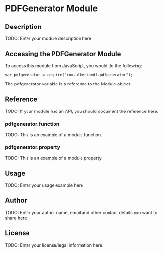 # PDFGenerator Module

## Description

TODO: Enter your module description here

## Accessing the PDFGenerator Module

To access this module from JavaScript, you would do the following:

    var pdfgenerator = require("com.albertomdf.pdfgenerator");

The pdfgenerator variable is a reference to the Module object.

## Reference

TODO: If your module has an API, you should document
the reference here.

### pdfgenerator.function

TODO: This is an example of a module function.

### pdfgenerator.property

TODO: This is an example of a module property.

## Usage

TODO: Enter your usage example here

## Author

TODO: Enter your author name, email and other contact
details you want to share here.

## License

TODO: Enter your license/legal information here.
